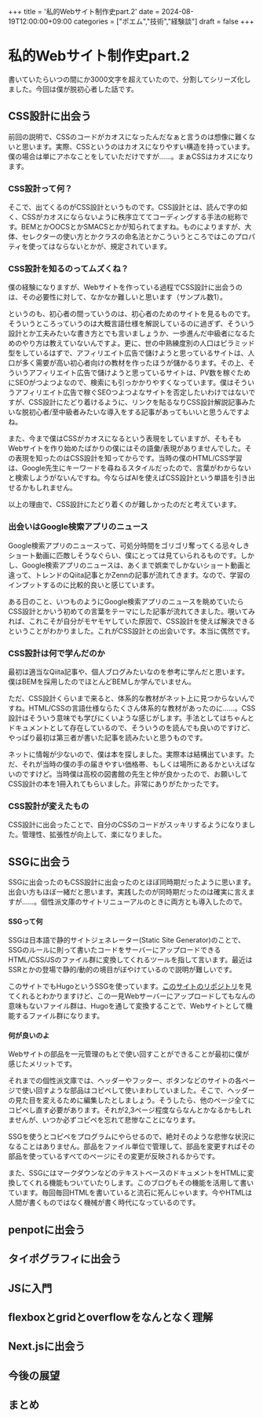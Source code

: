 +++
title = '私的Webサイト制作史part.2'
date = 2024-08-19T12:00:00+09:00
categories = ["ポエム","技術","経験談"]
draft = false
+++
# 私的Webサイト制作史part.2

書いていたらいつの間にか3000文字を超えていたので、分割してシリーズ化しました。今回は僕が脱初心者した話です。

## CSS設計に出会う

前回の説明で、CSSのコードがカオスになったんだなぁと言うのは想像に難くないと思います。実際、CSSというのはカオスになりやすい構造を持っています。僕の場合は単にアホなことをしていただけですが……。まぁCSSはカオスになります。

### CSS設計って何？

そこで、出てくるのがCSS設計というものです。CSS設計とは、読んで字の如く、CSSがカオスにならないように秩序立ててコーディングする手法の総称です。BEMとかOOCSとかSMACSとかが知られてますね。ものによりますが、大体、セレクターの使い方とかクラスの命名法とかこういうところではこのプロパティを使ってはならないとかが、規定されています。

### CSS設計を知るのってムズくね？

僕の経験になりますが、Webサイトを作っている過程でCSS設計に出会うのは、その必要性に対して、なかなか難しいと思います（サンプル数1）。

というのも、初心者の間っていうのは、初心者のためのサイトを見るものです。そういうところっていうのは大概言語仕様を解説しているのに過ぎず、そういう設計とか工夫みたいな書き方とでも言いましょうか、一歩進んだ中級者になるためのやり方は教えていないんですよ。更に、世の中熟練度別の人口はピラミッド型をしているはずで、アフィリエイト広告で儲けようと思っているサイトは、人口が多く需要が高い初心者向けの教材を作ったほうが儲かるります。その上、そういうアフィリエイト広告で儲けようと思っているサイトは、PV数を稼ぐためにSEOがつよつよなので、検索にも引っかかりやすくなっています。僕はそういうアフィリエイト広告で稼ぐSEOつよつよなサイトを否定したいわけではないですが、CSS設計にたどり着けるように、リンクを貼るなりCSS設計解説記事みたいな脱初心者/至中級者みたいな導入をする記事があってもいいと思うんですよね。

また、今まで僕はCSSがカオスになるという表現をしていますが、そもそもWebサイトを作り始めたばかりの僕にはその語彙/表現がありませんでした。その表現を知ったのはCSS設計を知ってからです。当時の僕のHTML/CSS学習は、Google先生にキーワードを尋ねるスタイルだったので、言葉がわからないと検索しようがないんですね。今ならばAIを使えばCSS設計という単語を引き出せるかもしれません。

以上の理由で、CSS設計にたどり着くのが難しかったのだと考えています。

### 出会いはGoogle検索アプリのニュース

Google検索アプリのニュースって、可処分時間をゴリゴリ奪ってくる忌々しきショート動画に匹敵しそうなぐらい、僕にとっては見ていられるものです。しかし、Google検索アプリのニュースは、あくまで娯楽でしかないショート動画と違って、トレンドのQiita記事とかZennの記事が流れてきます。なので、学習のインプットするのに比較的良いと感じています。

ある日のこと、いつものようにGoogle検索アプリのニュースを眺めていたらCSS設計とかいう初めての言葉をテーマにした記事が流れてきました。覗いてみれば、これこそが自分がモヤモヤしていた原因で、CSS設計を使えば解決できるということがわかりました。これがCSS設計との出会いです。本当に偶然です。

### CSS設計は何で学んだのか

最初は適当なQiita記事や、個人ブログみたいなのを参考に学んだと思います。僕はBEMを採用したのでほとんどBEMしか学んでいません。

ただ、CSS設計くらいまで来ると、体系的な教材がネット上に見つからないんですね。HTML/CSSの言語仕様ならたくさん体系的な教材があったのに……。CSS設計はそういう意味でも学びにくいような感じがします。手法としてはちゃんとドキュメントとして存在しているので、そういうのを読んでも良いのですけど、やっぱり最初は第三者が書いた記事を読みたいと思うものです。

ネットに情報が少ないので、僕は本を探しました。実際本は結構出ています。ただ、それが当時の僕の手の届きやすい価格帯、もしくは場所にあるかといえばないのですけど。当時僕は高校の図書館の先生と仲が良かったので、お願いしてCSS設計の本を1冊入れてもらいました。非常にありがたかったです。

### CSS設計が変えたもの

CSS設計に出会ったことで、自分のCSSのコードがスッキリするようになりました。管理性、拡張性が向上して、楽になりました。

## SSGに出会う

SSGに出会ったのもCSS設計に出会ったのとほぼ同時期だったように思います。出会い方もほぼ一緒だと思います。実践したのが同時期だったのは確実に言えますが……。個性派文庫のサイトリニューアルのときに両方とも導入したので。

#### SSGって何

SSGは日本語で静的サイトジェネレーター(Static Site Generator)のことで、SSGのルールに則って書いたコードをサーバーにアップロードできるHTML/CSS/JSのファイル群に変換してくれるツールを指して言います。最近はSSRとかの登場で静的/動的の境目がぼやけているので説明が難しいです。

このサイトでもHugoというSSGを使っています。[このサイトのリポジトリ](https://github.com/ToYama170402/ToYama170402.github.io)を見てくれるとわかりますけど、この一見Webサーバーにアップロードしてもなんの意味もないファイル群は、Hugoを通して変換することで、Webサイトとして機能するファイル群になります。

#### 何が良いのよ

Webサイトの部品を一元管理のもとで使い回すことができることが最初に僕が感じたメリットです。

それまでの個性派文庫では、ヘッダーやフッター、ボタンなどのサイトの各ページで使い回すような部品はコピペして使いまわしていました。そこで、ヘッダーの見た目を変えるために編集したとしましょう。そうしたら、他のページ全てにコピペし直す必要があります。それが2,3ページ程度ならなんとかなるかもしれませんが、いつか必ずコピペを忘れて悲惨なことになります。

SSGを使うとコピペをプログラムにやらせるので、絶対そのような悲惨な状況になることはありません。部品をファイル単位で管理して、部品を変更すればその部品を使っているすべてのページにその変更が反映されるからです。

また、SSGにはマークダウンなどのテキストベースのドキュメントをHTMLに変換してくれる機能もついていたりします。このブログもその機能を活用して書いています。毎回毎回HTMLを書いていると流石に死んじゃいます。今やHTMLは人間が書くものではなく機械が書く時代になっているのです。

## penpotに出会う

## タイポグラフィに出会う

## JSに入門

## flexboxとgridとoverflowをなんとなく理解

## Next.jsに出会う

## 今後の展望

## まとめ

